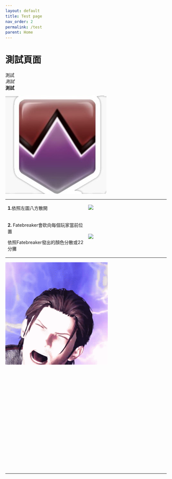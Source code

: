 ```yaml
---
layout: default
title: Test page
nav_order: 2
permalink: /test
parent: Home
---
```


# 測試頁面

測試  
*測試*  
**測試**

<img src= "https://github.com/BK13579/ffxivguide/blob/main/Images/DamageDown.jpg?raw=true" >
<table>
  <tr>
    <td width="50%">
      <p><b>1.</b>依照左圖八方散開</p>  
    </td>
    <td>
      <img src="https://i.imgur.com/4vrBb69.png">
    </td>
  </tr>
    <tr>
    <td width="50%">
      <p><b>2.</b> Fatebreaker會砍向每個玩家當前位置</p>
      <p>依照Fatebreaker發出的顏色分散或22分攤</p>
    </td>
    <td>
      <img src="https://i.imgur.com/Yk2V39w.png">
    </td>
  </tr>
</table>
<img src= "https://github.com/BK13579/ffxivguide/blob/main/Images/FINAL_FANTASY_XIV_320_.gif" alt="WoLscreaming" style="width:320px;height:320px;" loading="lazy">
<embed
  type="image/gif"
  src="https://github.com/BK13579/ffxivguide/blob/main/Images/FINAL_FANTASY_XIV_320_.gif"
  width="320"
  height="320" />

---
